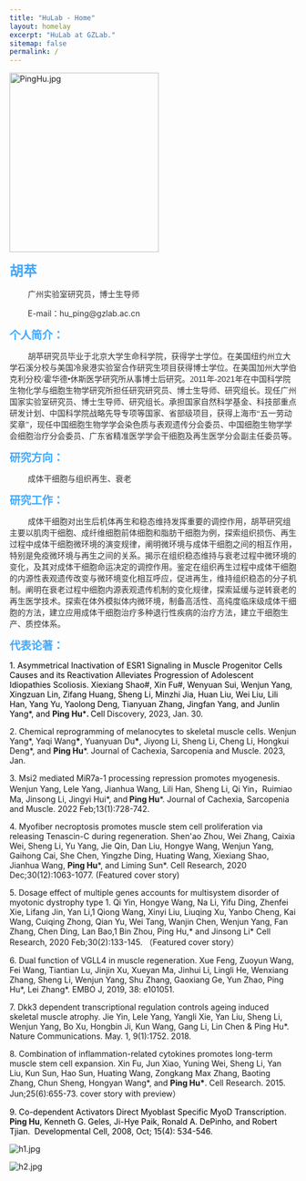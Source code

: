 ```yaml
---
title: "HuLab - Home"
layout: homelay
excerpt: "HuLab at GZLab."
sitemap: false
permalink: /
---
```



<p style="text-align: left;"><img src="{{ site.url }}{{ site.baseurl }}/images/homepage/PingHu.jpg" alt="PingHu.jpg" data-href="" style="width: 262.00px;height: 314.39px;"></p><p style="text-align: left;"><span style="color: rgb(64, 169, 255); font-size: 24px;"><strong>胡苹</strong></span></p><p style="text-indent: 24pt;"><span style="color: rgb(51, 51, 51);">广州实验室研究员，博士生导师</span></p><p style="text-indent: 24pt;"><span style="color: rgb(51, 51, 51);">E-mail：hu_ping@gzlab.ac.cn</span></p><p style="text-align: left;"><span style="color: rgb(64, 169, 255); font-size: 19px;"><strong>个人简介：</strong></span></p><p style="text-indent: 24pt;"><span style="color: rgb(51, 51, 51); font-family: 宋体;">胡苹研究员毕业于北京大学生命科学院，获得学士学位。在美国纽约州立大学石溪分校与美国冷泉港实验室合作研究生项目获得博士学位。在美国加州大学伯克利分校/霍华德•休斯医学研究所从事博士后研究。2</span><span style="color: rgb(51, 51, 51); font-family: Arial;">011</span><span style="color: rgb(51, 51, 51); font-family: 宋体;">年-</span><span style="color: rgb(51, 51, 51); font-family: Arial;">2021</span><span style="color: rgb(51, 51, 51); font-family: 宋体;">年在中国科学院生物化学与细胞生物学研究所担任研究研究员、博士生导师、研究组长。现任广州国家实验室研究员、博士生导师、研究组长。承担国家自然科学基金、科技部重点研发计划、中国科学院战略先导专项等国家、省部级项目，获得上海市“五一劳动奖章”，现任中国细胞生物学学会染色质与表观遗传分会委员、中国细胞生物学学会细胞治疗分会委员、广东省精准医学学会干细胞及再生医学分会副主任委员等。</span></p><p style="text-indent: 24pt;"><span style="color: rgb(51, 51, 51); font-family: Arial;"> </span></p><p style="text-align: left;"><span style="color: rgb(64, 169, 255); font-size: 19px;"><strong>研究方向：</strong></span></p><p style="text-indent: 24pt;"><span style="color: rgb(51, 51, 51); font-family: 宋体;">成体干细胞与组织再生、衰老</span></p><p style="text-indent: 24pt;"><span style="color: rgb(51, 51, 51); font-family: Arial;"> </span></p><p style="text-align: left;"><span style="color: rgb(64, 169, 255); font-size: 19px;"><strong>研究工作：</strong></span></p><p style="text-indent: 24pt;"><span style="color: rgb(51, 51, 51); font-family: 宋体;">成体干细胞对出生后机体再生和稳态维持发挥重要的调控作用，胡苹研究组主要以肌肉干细胞、成纤维细胞前体细胞和脂肪干细胞为例，探索组织损伤、再生过程中成体干细胞微环境的演变规律，阐明微环境与成体干细胞之间的相互作用，特别是免疫微环境与再生之间的关系。揭示在组织稳态维持与衰老过程中微环境的变化，及其对成体干细胞命运决定的调控作用。鉴定在组织再生过程中成体干细胞的内源性表观遗传改变与微环境变化相互呼应，促进再生，维持组织稳态的分子机制。阐明在衰老过程中细胞内源表观遗传机制的变化规律，探索延缓与逆转衰老的再生医学技术。探索在体外模拟体内微环境，制备高活性、高纯度临床级成体干细胞的方法，建立应用成体干细胞治疗多种退行性疾病的治疗方法，建立干细胞生产、质控体系。</span></p><p> </p>

<p style="text-align: left;"><span style="color: rgb(64, 169, 255); font-size: 19px;"><strong>代表论著：</strong></span></p>
<p><span style="color: rgb(0, 0, 0);">1. Asymmetrical Inactivation of ESR1 Signaling in Muscle Progenitor Cells Causes and its Reactivation Alleviates Progression of Adolescent Idiopathies Scoliosis. Xiexiang Shao#, Xin Fu#, Wenyuan Sui, Wenjun Yang, Xingzuan Lin, Zifang Huang, Sheng Li, Minzhi Jia, Huan Liu, Wei Liu, Lili Han, Yang Yu, Yaolong Deng, Tianyuan Zhang, Jingfan Yang, and Junlin Yang*, and </span><strong>Ping Hu</strong><span style="color: rgb(0, 0, 0);">*</span><strong>. </strong><span style="color: rgb(0, 0, 0);">Cell</span><strong> </strong>Discovery, 2023, Jan. 30. </p><p>2. Chemical reprogramming of melanocytes to skeletal muscle cells. Wenjun Yang*, Yaqi Wang<strong>*</strong>, Yuanyuan Du<strong>*</strong>, Jiyong Li, Sheng Li, Cheng Li, Hongkui Deng*, and <strong>Ping Hu</strong>*. Journal of Cachexia, Sarcopenia and Muscle.<span style="color: rgb(91, 97, 107); background-color: rgb(255, 255, 255);"> </span>2023, Jan.</p><p style="text-align: left;">3. Msi2 mediated MiR7a-1 processing repression promotes myogenesis. Wenjun Yang, Lele Yang, Jianhua Wang, Lili Han, Sheng Li, Qi Yin，Ruimiao Ma, Jinsong Li, Jingyi Hui*, and<strong> Ping Hu</strong>*. Journal of Cachexia, Sarcopenia and Muscle.<span style="color: rgb(91, 97, 107); background-color: rgb(255, 255, 255);"> </span>2022 Feb;13(1):728-742.</p><p>4. Myofiber necroptosis promotes muscle stem cell proliferation via releasing Tenascin-C during regeneration. Shen'ao Zhou, Wei Zhang, Caixia Wei, Sheng Li, Yu Yang, Jie Qin, Dan Liu, Hongye Wang, Wenjun Yang, Gaihong Cai, She Chen, Yingzhe Ding, Huating Wang, Xiexiang Shao, Jianhua Wang, <strong>Ping Hu</strong>*, and Liming Sun*. Cell Research, 2020 Dec;30(12):1063-1077. (Featured cover story) </p><p>5. Dosage effect of multiple genes accounts for multisystem disorder of myotonic dystrophy type 1. Qi Yin, Hongye Wang, Na Li, Yifu Ding, Zhenfei Xie, Lifang Jin, Yan Li,1 Qiong Wang, Xinyi Liu, Liuqing Xu, Yanbo Cheng, Kai Wang, Cuiqing Zhong, Qian Yu, Wei Tang, Wanjin Chen, Wenjun Yang, Fan Zhang, Chen Ding, Lan Bao,1 Bin Zhou, Ping Hu,* and Jinsong Li* Cell Research, 2020 Feb;30(2):133-145. （Featured cover story）</p><p>6. Dual function of VGLL4 in muscle regeneration. Xue Feng, Zuoyun Wang, Fei Wang, Tiantian Lu, Jinjin Xu, Xueyan Ma, Jinhui Li, Lingli He, Wenxiang Zhang, Sheng Li, Wenjun Yang, Shu Zhang, Gaoxiang Ge, Yun Zhao, Ping Hu*, Lei Zhang*. EMBO J, 2019, 38: e101051.</p><p style="text-align: left;">7. Dkk3 dependent transcriptional regulation controls ageing induced skeletal muscle atrophy. Jie Yin, Lele Yang, Yangli Xie, Yan Liu, Sheng Li, Wenjun Yang, Bo Xu, Hongbin Ji, Kun Wang, Gang Li, Lin Chen &amp; Ping Hu*. Nature Communications. May. 1, 9(1):1752. 2018.</p><p style="text-align: left;">8. Combination of inflammation-related cytokines promotes long-term muscle stem cell expansion. Xin Fu, Jun Xiao, Yuning Wei, Sheng Li, Yan Liu, Kun Sun, Hao Sun, Huating Wang, Zongkang Max Zhang, Baoting Zhang, Chun Sheng, Hongyan Wang*, and <strong>Ping Hu*</strong>. Cell Research. 2015. Jun;25(6):655-73. cover story with preview）</p><p style="text-align: left;"><span style="color: rgb(0, 0, 0);">9. Co-dependent Activators Direct Myoblast Specific MyoD Transcription. </span><strong>Ping Hu</strong><span style="color: rgb(0, 0, 0);">, Kenneth G. Geles, Ji-Hye Paik, Ronald A. DePinho, and Robert Tjian. &nbsp;Developmental Cell, 2008, Oct; 15(4): 534-546. </span></p>

<p style="text-align: left;"><img src="{{ site.url }}{{ site.baseurl }}/images/homepage/h1.jpg" alt="h1.jpg" data-href="" style="width:auto; height:auto; max-width:100%; max-height:100%;"></p>

<p style="text-align: left;"><img src="{{ site.url }}{{ site.baseurl }}/images/homepage/h2.jpg" alt="h2.jpg" data-href="" style="width:auto; height:auto; max-width:100%; max-height:100%;"></p>




